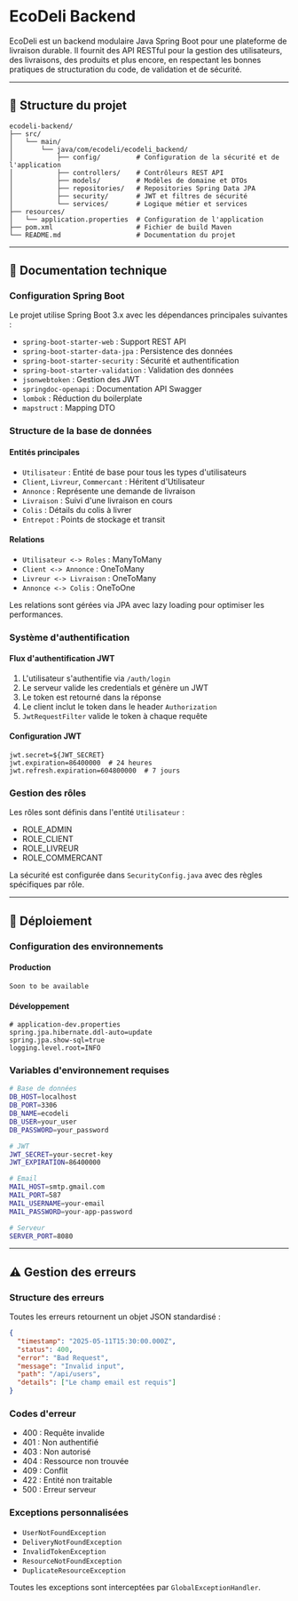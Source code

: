 # EcoDeli Backend

EcoDeli est un backend modulaire Java Spring Boot pour une plateforme de livraison durable. Il fournit des API RESTful pour la gestion des utilisateurs, des livraisons, des produits et plus encore, en respectant les bonnes pratiques de structuration du code, de validation et de sécurité.

---

## 📁 Structure du projet

```
ecodeli-backend/
├── src/
│   └── main/
│       └── java/com/ecodeli/ecodeli_backend/
│           ├── config/         # Configuration de la sécurité et de l'application
│           ├── controllers/    # Contrôleurs REST API
│           ├── models/         # Modèles de domaine et DTOs
│           ├── repositories/   # Repositories Spring Data JPA
│           ├── security/       # JWT et filtres de sécurité
│           └── services/       # Logique métier et services
├── resources/
│   └── application.properties  # Configuration de l'application
├── pom.xml                     # Fichier de build Maven
└── README.md                   # Documentation du projet
```

---

## 🔧 Documentation technique

### Configuration Spring Boot

Le projet utilise Spring Boot 3.x avec les dépendances principales suivantes :
- `spring-boot-starter-web` : Support REST API
- `spring-boot-starter-data-jpa` : Persistence des données
- `spring-boot-starter-security` : Sécurité et authentification
- `spring-boot-starter-validation` : Validation des données
- `jsonwebtoken` : Gestion des JWT
- `springdoc-openapi` : Documentation API Swagger
- `lombok` : Réduction du boilerplate
- `mapstruct` : Mapping DTO

### Structure de la base de données

#### Entités principales
- `Utilisateur` : Entité de base pour tous les types d'utilisateurs
- `Client`, `Livreur`, `Commercant` : Héritent d'Utilisateur
- `Annonce` : Représente une demande de livraison
- `Livraison` : Suivi d'une livraison en cours
- `Colis` : Détails du colis à livrer
- `Entrepot` : Points de stockage et transit

#### Relations
- `Utilisateur <-> Roles` : ManyToMany
- `Client <-> Annonce` : OneToMany
- `Livreur <-> Livraison` : OneToMany
- `Annonce <-> Colis` : OneToOne

Les relations sont gérées via JPA avec lazy loading pour optimiser les performances.

### Système d'authentification

#### Flux d'authentification JWT

1. L'utilisateur s'authentifie via `/auth/login`
2. Le serveur valide les credentials et génère un JWT
3. Le token est retourné dans la réponse
4. Le client inclut le token dans le header `Authorization`
5. `JwtRequestFilter` valide le token à chaque requête

#### Configuration JWT
```properties
jwt.secret=${JWT_SECRET}
jwt.expiration=86400000  # 24 heures
jwt.refresh.expiration=604800000  # 7 jours
```

### Gestion des rôles

Les rôles sont définis dans l'entité `Utilisateur` :
- ROLE_ADMIN
- ROLE_CLIENT
- ROLE_LIVREUR
- ROLE_COMMERCANT

La sécurité est configurée dans `SecurityConfig.java` avec des règles spécifiques par rôle.

---

## 🚀 Déploiement

### Configuration des environnements

#### Production
```
Soon to be available
```

#### Développement
```properties
# application-dev.properties
spring.jpa.hibernate.ddl-auto=update
spring.jpa.show-sql=true
logging.level.root=INFO
```

### Variables d'environnement requises

```bash
# Base de données
DB_HOST=localhost
DB_PORT=3306
DB_NAME=ecodeli
DB_USER=your_user
DB_PASSWORD=your_password

# JWT
JWT_SECRET=your-secret-key
JWT_EXPIRATION=86400000

# Email
MAIL_HOST=smtp.gmail.com
MAIL_PORT=587
MAIL_USERNAME=your-email
MAIL_PASSWORD=your-app-password

# Serveur
SERVER_PORT=8080
```

---

## ⚠️ Gestion des erreurs

### Structure des erreurs

Toutes les erreurs retournent un objet JSON standardisé :
```json
{
  "timestamp": "2025-05-11T15:30:00.000Z",
  "status": 400,
  "error": "Bad Request",
  "message": "Invalid input",
  "path": "/api/users",
  "details": ["Le champ email est requis"]
}
```

### Codes d'erreur

- 400 : Requête invalide
- 401 : Non authentifié
- 403 : Non autorisé
- 404 : Ressource non trouvée
- 409 : Conflit
- 422 : Entité non traitable
- 500 : Erreur serveur

### Exceptions personnalisées

- `UserNotFoundException`
- `DeliveryNotFoundException`
- `InvalidTokenException`
- `ResourceNotFoundException`
- `DuplicateResourceException`

Toutes les exceptions sont interceptées par `GlobalExceptionHandler`.